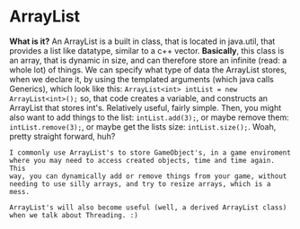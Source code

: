 ArrayList
==========
__What is it?__
	An ArrayList is a built in class, that is located in java.util, that provides a list like datatype, similar to a c++ vector.
	__Basically__, this class is an array, that is dynamic in size, and can therefore store an infinite (read: a whole lot) of things.
	We can specify what type of data the ArrayList stores, when we declare it, by using the templated arguments (which java calls Generics),
	which look like this: ```ArrayList<int> intList = new ArrayList<int>();``` so, that code creates a variable, and constructs an ArrayList 
	that stores int's. Relatively useful, fairly simple. Then, you might also want to add things to the list: ```intList.add(3);```, or maybe
	remove them: ```intList.remove(3);```, or maybe get the lists size: ```intList.size();```. Woah, pretty straight forward, huh? 
	
	
	I commonly use ArrayList's to store GameObject's, in a game enviroment where you may need to access created objects, time and time again. This
	way, you can dynamically add or remove things from your game, without needing to use silly arrays, and try to resize arrays, which is a mess.
	
	ArrayList's will also become useful (well, a derived ArrayList class) when we talk about Threading. :)